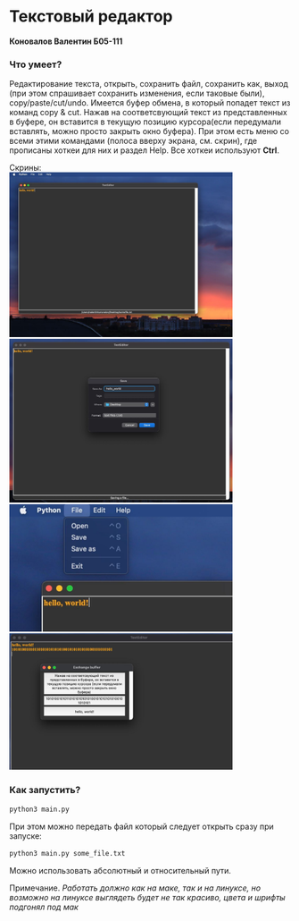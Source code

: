 # Текстовый редактор

**Коновалов Валентин Б05-111**

### Что умеет?
Редактирование текста, открыть, сохранить файл, сохранить как, выход (при этом спрашивает сохранить изменения, если таковые были), copy/paste/cut/undo. Имеется буфер обмена, в который попадет текст из команд copy & cut. Нажав на соответсвующий текст из представленных в буфере, он вставится в текущую позицию курсора(если передумали вставлять, можно просто закрыть окно буфера). При этом есть меню со всеми этими командами (полоса вверху экрана, см. скрин), где прописаны хоткеи для них и раздел Help. Все хоткеи используют **Ctrl**.

Скрины:  
<img src="https://github.com/valkon29/TextEditor/blob/dev/images/photo_2022-04-17%2000.32.20.jpeg" width="400"/>
<img src="https://github.com/valkon29/TextEditor/blob/dev/images/photo_2022-04-17%2000.32.36.jpeg" width="400"/>
<img src="https://github.com/valkon29/TextEditor/blob/dev/images/photo_2022-04-17%2000.32.29.jpeg" width="400"/>
<img src="https://github.com/valkon29/TextEditor/blob/dev/images/photo_2022-04-17%2000.32.39.jpeg" width="400"/>

### Как запустить?
```bash
python3 main.py
```
При этом можно передать файл который следует открыть сразу при запуске:
```bash
python3 main.py some_file.txt
```
Можно использовать абсолютный и относительный пути.

Примечание. *Работать должно как на маке, так и на линуксе, но возможно на линуксе выглядеть будет не так красиво, цвета и шрифты подгонял под мак*

